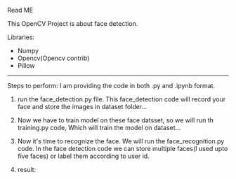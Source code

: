 Read ME

This OpenCV Project is about face detection.

Libraries:

- Numpy
- Opencv(Opencv contrib)
- Pillow

---

Steps to perform:
I am providing the code in both .py and .ipynb format.

1. run the face_detection.py file.
  This face_detection code will record your face and store the images in dataset folder...
  
 2. Now we have to train model on these face datsset, so we will run th training.py code,
  Which will train the model on dataset...
  
  3. Now it's time to recognize the face.
    We will run the face_recognition.py code.
    In the face detection code we can store multiple faces(I used upto five faces) or label them according to user id.
    
  4. result:
  
